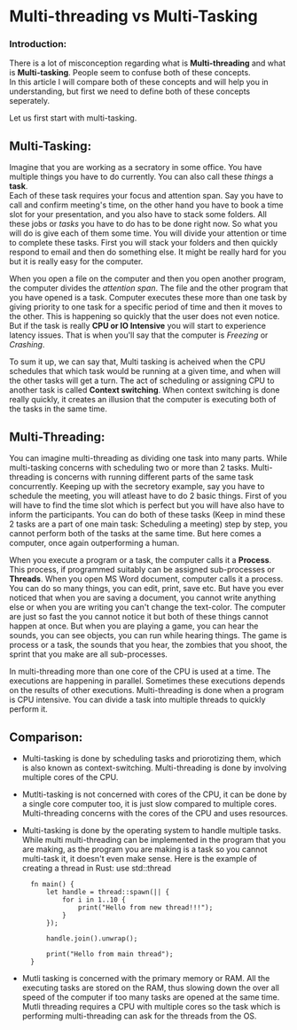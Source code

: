 # Multi-threading vs Multi-Tasking

### Introduction:

There is a lot of misconception regarding what is **Multi-threading** and what is **Multi-tasking**. People seem to confuse both of these concepts.  
In this article I will compare both of these concepts and will help you in understanding, but first we need to define both of these concepts seperately.  

Let us first start with multi-tasking.

## Multi-Tasking:

Imagine that you are working as a secratory in some office. You have multiple things you have to do currently. You can also call these *things* a **task**.  
Each of these task requires your focus and attention span. Say you have to call and confirm meeting's time, on the other hand you have to book a time slot for your presentation, and you also have to stack some folders. All these jobs or *tasks* you have to do has to be done right now. So what you will do is give each of them some time. You will divide your attention or time to complete these tasks. First you will stack your folders and then quickly respond to email and then do something else. It might be really hard for you but it is really easy for the computer.

When you open a file on the computer and then you open another program, the computer divides the *attention span*. The file and the other program that you have opened is a task. Computer executes these more than one task by giving priority to one task for a specific period of time and then it moves to the other. This is happening so quickly that the user does not even notice. But if the task is really **CPU or IO Intensive** you will start to experience latency issues. That is when you'll say that the computer is *Freezing* or *Crashing*.

To sum it up, we can say that, Multi tasking is acheived when the CPU schedules that which task would be running at a given time, and when will the other tasks will get a turn. The act of scheduling or assigning CPU to another task is called **Context switching**. When context switching is done really quickly, it creates an illusion that the computer is executing both of the tasks in the same time.

## Multi-Threading:

You can imagine multi-threading as dividing one task into many parts. While multi-tasking concerns with scheduling two or more than 2 tasks. Multi-threading is concerns with running different parts of the same task concurrently. Keeping up with the secretory example, say you have to schedule the meeting, you will atleast have to do 2 basic things. First of you will have to find the time slot which is perfect but you will have also have to inform the participants. You can do both of these tasks (Keep in mind these 2 tasks are a part of one main task: Scheduling a meeting) step by step, you cannot perform both of the tasks at the same time. But here comes a computer, once again outperforming a human.

When you execute a program or a task, the computer calls it a **Process**. This process, if programmed suitably can be assigned sub-processes or **Threads**. When you open MS Word document, computer calls it a process. You can do so many things, you can edit, print, save etc. But have you ever noticed that when you are saving a document, you cannot write anything else or when you are writing you can't change the text-color. The computer are just so fast the you cannot notice it but both of these things cannot happen at once. But when you are playing a game, you can hear the sounds, you can see objects, you can run while hearing things. The game is process or a task, the sounds that you hear, the zombies that you shoot, the sprint that you make are all sub-processes.

In multi-threading more than one core of the CPU is used at a time. The executions are happening in parallel. Sometimes these executions depends on the results of other executions. Multi-threading is done when a program is CPU intensive. You can divide a task into multiple threads to quickly perform it.

## Comparison:

* Multi-tasking is done by scheduling tasks and priorotizing them, which is also known as context-switching. Multi-threading is done by involving multiple cores of the CPU.

* Mutlti-tasking is not concerned with cores of the CPU, it can be done by a single core computer too, it is just slow compared to multiple cores. Multi-threading concerns with the cores of the CPU and uses resources.

* Multi-tasking is done by the operating system to handle multiple tasks. While multi multi-threading can be implemented in the program that you are making, as the program you are making is a task so you cannot multi-task it, it doesn't even make sense. Here is the example of creating a thread in Rust:
        use std::thread

        fn main() {  
            let handle = thread::spawn(|| {  
                for i in 1..10 {  
                    print("Hello from new thread!!!");  
                }  
            });  

            handle.join().unwrap();  

            print("Hello from main thread");  
        }

* Mutli tasking is concerned with the primary memory or RAM. All the executing tasks are stored on the RAM, thus slowing down the over all speed of the computer if too many tasks are opened at the same time. Mutli threading requires a CPU with multiple cores so the task which is performing multi-threading can ask for the threads from the OS.